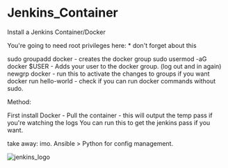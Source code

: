 # Jenkins_Container
Install a Jenkins Container/Docker 

You're going to need root privileges here: * don't forget about this

sudo groupadd docker - creates the docker group
sudo usermod -aG docker $USER - Adds your user to the docker group. (log out and in again)
newgrp docker - run this to activate the changes to groups if you want 
docker run hello-world - check if you can run docker commands without sudo.




Method:

First install Docker - 
Pull the container - this will output the temp pass if you're watching the logs
You can run this to get the jenkins pass if you want.

take away:
imo. Ansible > Python for config management.

![jenkins_logo](https://user-images.githubusercontent.com/8779526/211195829-cd408dc7-7436-4eb6-b298-b40166564144.png)
